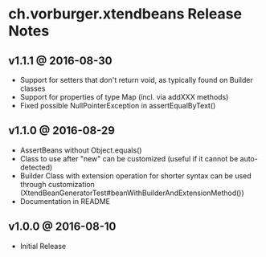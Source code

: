 ch.vorburger.xtendbeans Release Notes
=====================================


v1.1.1 @ 2016-08-30
---

* Support for setters that don't return void, as typically found on Builder classes
* Support for properties of type Map (incl. via addXXX methods)
* Fixed possible NullPointerException in assertEqualByText()


v1.1.0 @ 2016-08-29
---

* AssertBeans without Object.equals()
* Class to use after "new" can be customized (useful if it cannot be auto-detected)
* Builder Class with extension operation for shorter syntax can be used through customization (XtendBeanGeneratorTest#beanWithBuilderAndExtensionMethod())
* Documentation in README


v1.0.0 @ 2016-08-10
---

* Initial Release

